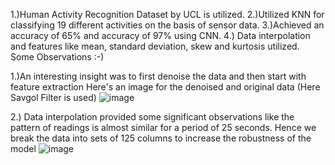 1.)Human Activity Recognition Dataset by UCL is utilized.
2.)Utilized KNN for classifying 19 different activities on the basis of sensor data.
3.)Achieved an accuracy of 65% and accuracy of 97% using CNN.
4.) Data interpolation and features like mean, standard deviation, skew and kurtosis utilized.
Some Observations :-)

1.)An interesting insight was to first denoise the data and then start with feature extraction
Here's an image for the denoised and original data (Here Savgol Filter is used)
![image](https://github.com/AMNS4000/Human-Activity-Recognition-UCL-Dataset-using-KNN/assets/104384727/9e0a85ae-864a-456f-a1ce-bda91f189fe0)

2.) Data interpolation provided some significant observations like the pattern of readings is almost similar for a period of 25 seconds. Hence we break the data into sets of 125 columns to increase the
robustness of the model
![image](https://github.com/AMNS4000/Human-Activity-Recognition-UCL-Dataset-using-KNN/assets/104384727/25c78474-052e-49be-8689-6daa89155ce5)




